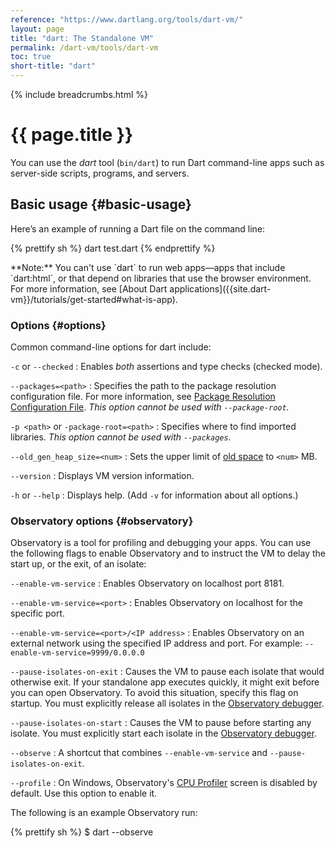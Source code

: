 ```yaml
---
reference: "https://www.dartlang.org/tools/dart-vm/"
layout: page
title: "dart: The Standalone VM"
permalink: /dart-vm/tools/dart-vm
toc: true
short-title: "dart"
---
```


{% include breadcrumbs.html %}

# {{ page.title }}

You can use the _dart_ tool (`bin/dart`) to run Dart command-line apps such as
server-side scripts, programs, and servers.

## Basic usage {#basic-usage}

Here’s an example of running a Dart file on the command line:

{% prettify sh %}
dart test.dart
{% endprettify %}

<aside class="alert alert-info" markdown="1">
**Note:** You can't use `dart` to run web apps&mdash;apps
that include `dart:html`, or that depend on libraries
that use the browser environment. For more information, see
[About Dart applications]({{site.dart-vm}}/tutorials/get-started#what-is-app).
</aside>

### Options {#options}

Common command-line options for dart include:

`-c` or `--checked`
: Enables _both_ assertions and type checks (checked mode).

`--packages=<path>`
: Specifies the path to the package resolution configuration file.
  For more information, see
  [Package Resolution Configuration File](https://github.com/lrhn/dep-pkgspec/blob/master/DEP-pkgspec.md).
  _This option cannot be used with `--package-root`._

`-p <path>` or `-package-root=<path>`
: Specifies where to find imported libraries.
  _This option cannot be used with `--packages`._

`--old_gen_heap_size=<num>`
: Sets the upper limit of
  [old space](https://dart-lang.github.io/observatory/glossary.html#old-space) to `<num>` MB.

`--version`
: Displays VM version information.

`-h` or `--help`
: Displays help. (Add `-v` for information about all options.)

### Observatory options {#observatory}

Observatory is a tool for profiling and debugging your apps.
You can use the following flags to enable Observatory and to
instruct the VM to delay the start up, or the exit, of an isolate:

`--enable-vm-service`
: Enables Observatory on localhost port 8181.

`--enable-vm-service=<port>`
: Enables Observatory on localhost for the specific port.

`--enable-vm-service=<port>/<IP address>`
: Enables Observatory on an external network using the specified
  IP address and port. For example:
  `--enable-vm-service=9999/0.0.0.0`

`--pause-isolates-on-exit`
: Causes the VM to pause each isolate that would otherwise exit.
  If your standalone app executes quickly,
  it might exit before you can open Observatory. To avoid this situation,
  specify this flag on startup.  You must explicitly release all isolates
  in the [Observatory debugger](https://dart-lang.github.io/observatory/debugger.html).

`--pause-isolates-on-start`
: Causes the VM to pause before starting any isolate.
  You must explicitly start each isolate in the
  [Observatory debugger](https://dart-lang.github.io/observatory/debugger.html).

`--observe`
: A shortcut that combines `--enable-vm-service` and
  `--pause-isolates-on-exit`.

`--profile`
: On Windows, Observatory's
  [CPU Profiler](https://dart-lang.github.io/observatory/cpu-profile.html) screen
  is disabled by default. Use this option to enable it.

The following is an example Observatory run:

{% prettify sh %}
$ dart --observe <script>.dart
{% endprettify %}

For more information, see [Observatory](https://dart-lang.github.io/observatory/).

### Snapshot option {#snapshots}

You can also generate snapshots:

`--snapshot=<filename>`
: Generates a snapshot in the specified file. For information
  on generating and running snapshots, see the article
  [Snapshots in Dart]({{site.dart-vm}}/articles/snapshots).

## Enabling checked mode {#enabling-checked-mode}

Dart programs run in one of two modes: checked or production. By default, the
Dart VM runs in production mode. We recommend that you enable checked mode for
development and testing.

In checked mode, assignments are dynamically checked, and certain violations of
the type system raise exceptions at runtime. In production mode, static type
annotations have no effect.

Assert statements are also enabled in checked mode. An
[assert statement](/language/language-tour#assert)
checks a boolean condition, raising an exception if the condition is false.
Assertions do not run in production mode.

You can run the VM in checked mode with the `--checked` command-line flag:

{% prettify sh %}
dart --checked test.dart
{% endprettify %}
